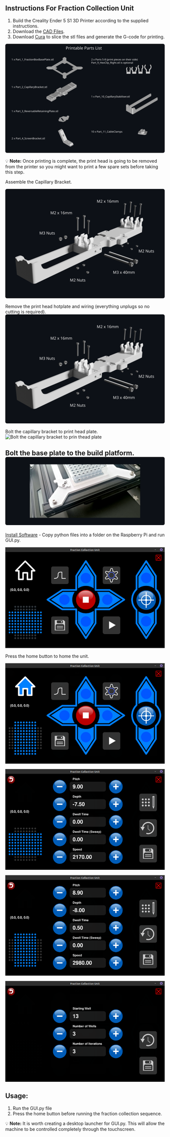## Instructions For Fraction Collection Unit

1. Build the Creality Ender 5 S1 3D Printer according to the supplied instructions.
2. Download the [CAD Files](../CAD).
3. Download [Cura](https://ultimaker.com/software/ultimaker-cura/) to slice the stl files and generate the G-code for printing.


![Printable Parts List](https://github.com/garethnisbet/Fraction-Collection-Unit/blob/main/Instructions/PrintObjects.svg)

💡 **Note:** Once printing is complete, the print head is going to be removed from the printer so you might want to print a few spare sets before taking this step.

Assemble the Capillary Bracket.

![Capillary Bracket Assembly](https://github.com/garethnisbet/Fraction-Collection-Unit/blob/main/Instructions/Assembly_P1.svg)

Remove the print head hotplate and wiring (everything unplugs so no cutting is required).
![Remove print head and hotplate](https://github.com/garethnisbet/Fraction-Collection-Unit/blob/main/Instructions/Assembly_P2.svg)

Bolt the capillary bracket to print head plate.
![Bolt the capillary bracket to prin thead plate](https://github.com/garethnisbet/Fraction-Collection-Unit/blob/main/Instructions/Assembly_P3.svg)

Bolt the base plate to the build platform.
![Bolt the capillary bracket to prin thead plate](https://github.com/garethnisbet/Fraction-Collection-Unit/blob/main/Instructions/Assembly_P4.svg)
---
[Install Software](../Python/) - Copy python files into a folder on the Raspberry Pi and run GUI.py.

![Screen 1](https://github.com/garethnisbet/Fraction-Collection-Unit/blob/main/Instructions/S1.png)

Press the home button to home the unit.

![Screen 1b](https://github.com/garethnisbet/Fraction-Collection-Unit/blob/main/Instructions/S1b.png)

![Screen 2](https://github.com/garethnisbet/Fraction-Collection-Unit/blob/main/Instructions/S2.png)

![Screen 2b](https://github.com/garethnisbet/Fraction-Collection-Unit/blob/main/Instructions/S2b.png)

![Screen 3](https://github.com/garethnisbet/Fraction-Collection-Unit/blob/main/Instructions/S3.png)


## Usage:
1. Run the GUI.py file
2. Press the home button before running the fraction collection sequence.


💡 **Note:** It is worth creating a desktop launcher for GUI.py. This will allow the machine to be controlled completely through the touchscreen. 
